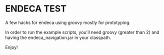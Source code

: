 ENDECA TEST
===========

A few hacks for endeca using groovy mostly for prototyping.

In order to run the example scripts, you'll need groovy (greater than 2)
and having the endeca_navigation.jar in your classpath.

Enjoy!


